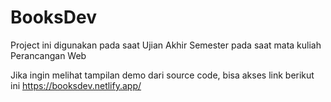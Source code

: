 # BooksDev

Project ini digunakan pada saat Ujian Akhir Semester pada saat mata kuliah Perancangan Web

Jika ingin melihat tampilan demo dari source code, bisa akses link berikut ini
https://booksdev.netlify.app/

